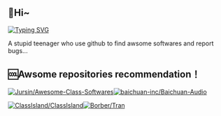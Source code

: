 ## 👋Hi~
[![Typing SVG](https://readme-typing-svg.demolab.com?font=Ma+Shan+Zheng+&pause=1000&color=000000&width=435&lines=%E4%B8%8D%E5%BF%98%E5%88%9D%E5%BF%83++%E6%96%B9%E5%BE%97%E5%A7%8B%E7%BB%88)](https://git.io/typing-svg)

A stupid teenager who use github to find awsome softwares and report bugs...                         

## 🆒Awsome repositories recommendation！
[![Jursin/Awesome-Class-Softwares](https://github-readme-stats.vercel.app/api/pin/?username=Jursin&repo=Awesome-Class-Softwares&show_owner=true)](https://github.com/Jursin/Awesome-Class-Softwares)[![baichuan-inc/Baichuan-Audio](https://github-readme-stats.vercel.app/api/pin/?username=baichuan-inc&repo=Baichuan-Audio&show_owner=true)](https://github.com/baichuan-inc/Baichuan-Audio)

[![ClassIsland/ClassIsland](https://github-readme-stats.vercel.app/api/pin/?username=ClassIsland&repo=ClassIsland&show_owner=false)](https://github.com/ClassIsland/ClassIsland)[![Borber/Tran](https://github-readme-stats.vercel.app/api/pin/?username=Borber&repo=Tran&show_owner=true)](https://github.com/Borber/Tran)
